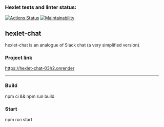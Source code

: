 ### Hexlet tests and linter status:
[![Actions Status](https://github.com/avkapitanov/frontend-project-12/workflows/hexlet-check/badge.svg)](https://github.com/avkapitanov/frontend-project-12/actions)
[![Maintainability](https://api.codeclimate.com/v1/badges/96a42e9f4d715646b38c/maintainability)](https://codeclimate.com/github/avkapitanov/frontend-project-12/maintainability)

## hexlet-chat

hexlet-chat is an analogue of Slack chat (a very simplified version).

### Project link
https://hexlet-chat-03h2.onrender

_____

### Build

npm ci && npm run build

### Start

npm run start